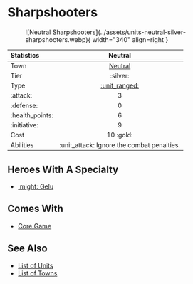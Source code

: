 # Sharpshooters

<figure markdown="span">
    ![Neutral Sharpshooters](../assets/units-neutral-silver-sharpshooters.webp){ width="340" align=right }
</figure>


| Statistics | Neutral |
| :--- | :---: |
| Town | [Neutral](../towns/neutral.md) |
| Tier | :silver: |
| Type | [:unit_ranged:](../keywords/ranged_unit.md) |
| :attack: | 3 |
| :defense: | 0 |
| :health_points: | 6 |
| :initiative: | 9 |
| Cost | 10 :gold: |
| Abilities | :unit_attack: Ignore the combat penalties. |


## Heroes With A Specialty

- [:might: Gelu](../heroes/gelu.md#specialty)


## Comes With

- [Core Game](../content/core_game.md)


## See Also

- [List of Units](index.md)
- [List of Towns](../towns/index.md)